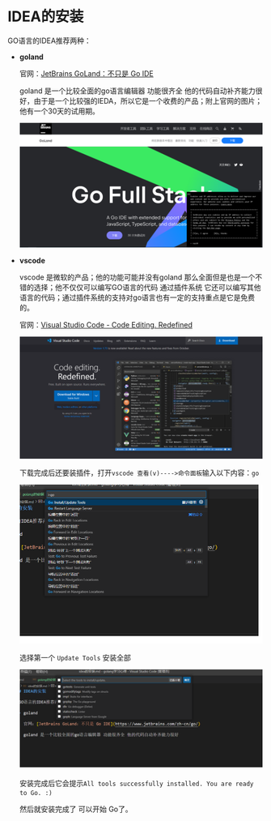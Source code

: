 # IDEA的安装

GO语言的IDEA推荐两种：

- **goland**

  官网：[JetBrains GoLand：不只是 Go IDE](https://www.jetbrains.com/zh-cn/go/) 

  goland 是一个比较全面的go语言编辑器 功能很齐全 他的代码自动补齐能力很好，由于是一个比较强的IEDA，所以它是一个收费的产品；附上官网的图片；他有一个30天的试用期。

  ![goland](../assets/goland.png)

- **vscode**

  vscode 是微软的产品；他的功能可能并没有goland 那么全面但是也是一个不错的选择；他不仅仅可以编写GO语言的代码 通过插件系统 它还可以编写其他语言的代码；通过插件系统的支持对go语言也有一定的支持重点是它是免费的。

  官网：[Visual Studio Code - Code Editing. Redefined](https://code.visualstudio.com/) 

  ![](../assets/vscode.png)

  下载完成后还要装插件，打开`vscode 查看(v)---->命令面板`输入以下内容：`go`

  ![](../assets/chajian.png)

  选择第一个 `Update Tools` 安装全部

  ![](../assets/chajian2.png)

  安装完成后它会提示`All tools successfully installed. You are ready to Go. :) `

  然后就安装完成了 可以开始 Go了。